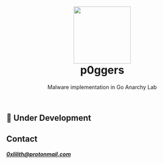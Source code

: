 <h1 align="center">
    <img src="https://user-images.githubusercontent.com/86065741/200192716-6ec40265-67f5-403b-9ae5-a93c735cbeb2.png" width="150px"><br>
    p0ggers
</h1>

<p align="center">
    Malware implementation in Go Anarchy Lab
</p>
<br>

## 🚧 Under Development

## Contact
##### 0xlilith@protonmail.com